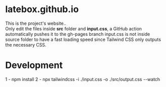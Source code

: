 # latebox.github.io
This is the project's website..  
Only edit the files inside **src** folder and **input.css**, a GitHub action automatically pushes it to the gh-pages branch
input.css is not inside source folder to have a fast loading speed since Tailwind CSS only outputs the necessary CSS.

# Development
1 - npm install
2 - npx tailwindcss -i ./input.css -o ./src/output.css --watch
